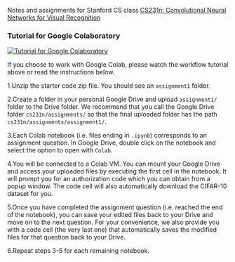 
Notes and assignments for Stanford CS class [CS231n: Convolutional Neural Networks for Visual Recognition](http://vision.stanford.edu/teaching/cs231n/)

### Tutorial for Google Colaboratory
[![Tutorial for Google Colaboratory](http://img.youtube.com/vi/qvwYtun1uhQ/0.jpg)](http://www.youtube.com/watch?v=qvwYtun1uhQ )

If you choose to work with Google Colab, please watch the workflow tutorial above or read the instructions below.

1.Unzip the starter code zip file. You should see an `assignment1` folder.

2.Create a folder in your personal Google Drive and upload `assignment1/` folder to the Drive folder. We recommend that you call the Google Drive folder `cs231n/assignments/` so that the final uploaded folder has the path `cs231n/assignments/assignment1/`.

3.Each Colab notebook (i.e. files ending in `.ipynb`) corresponds to an assignment question. In Google Drive, double click on the notebook and select the option to open with `Colab`.

4.You will be connected to a Colab VM. You can mount your Google Drive and access your uploaded files by executing the first cell in the notebook. It will prompt you for an authorization code which you can obtain from a popup window. The code cell will also automatically download the CIFAR-10 dataset for you.

5.Once you have completed the assignment question (i.e. reached the end of the notebook), you can save your edited files back to your Drive and move on to the next question. For your convenience, we also provide you with a code cell (the very last one) that automatically saves the modified files for that question back to your Drive.

6.Repeat steps 3-5 for each remaining notebook.
